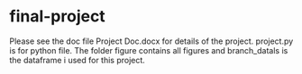 # final-project
Please see the doc file Project Doc.docx for details of the project.
project.py is for python file.
The folder figure contains all figures
and branch_datals is the dataframe i used for this project.
